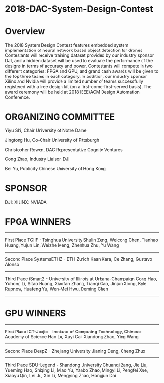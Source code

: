 # 2018-DAC-System-Design-Contest
# Overview
The 2018 System Design Contest features embedded system implementation of neural network based object detection for drones. Contestants will receive training dataset provided by our industry sponsor DJI, and a hidden dataset will be used to evaluate the performance of the designs in terms of accuracy and power. Contestants will compete in two different categories: FPGA and GPU, and grand cash awards will be given to the top three teams in each category. In addition, our industry sponsor Xilinx and Nvidia will provide a limited number of teams successfully registered with a free design kit (on a first-come-first-served basis). The award ceremony will be held at 2018 IEEE/ACM Design Automation Conference.
# ORGANIZING COMMITTEE
Yiyu Shi, Chair
University of Notre Dame

Jingtong Hu, Co-Chair
University of Pittsburgh

Christopher Rowen, DAC Representative
Cognite Ventures

Cong Zhao, Industry Liaison
DJI

Bei Yu, Publicity
Chinese University of Hong Kong
# SPONSOR
DJI; XILINX; NVIADA
# FPGA WINNERS
***
First Place
TGIIF - Tsinghua University
Shulin Zeng, Weicong Chen, Tianhao Huang, Yujun Lin, Weizhe Meng, Zhenhua Zhu, Yu Wang
***
Second Place
SystemsETHZ - ETH Zurich
Kaan Kara, Ce Zhang, Gustavo Alonso
***
Third Place
iSmart2 - University of Illinois at Urbana-Champaign
Cong Hao, Yuhong Li, Sitao Huang, Xiaofan Zhang, Tianqi Gao, Jinjun Xiong, Kyle Rupnow, Huafeng Yu, Wen-Mei Hwu, Deming Chen
***
# GPU WINNERS
***
First Place
ICT-Jeejio - Institute of Computing Technology, Chinese Academy of Science 
Hao Lu, Xuyi Cai, Xiandong Zhao, Ying Wang
***
Second Place
DeepZ - Zhejiang University
Jianing Deng, Cheng Zhuo
***
Third Place
SDU-Legend - Shandong University
Chuanqi Zang, Jie Liu, Yueming Hao, Shiqing Li, Miao Yu, Yanbo Zhao, Mingyi Li, Pengfei Xue, Xiaoyu Qin, Lei Ju, Xin Li, Mengying Zhao, Hongjun Dai

